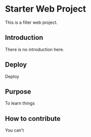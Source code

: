 # Starter Web Project
This is a filler web project.


## Introduction
There is no introduction here.

## Deploy
Deploy

## Purpose
To learn things

## How to contribute
You can't